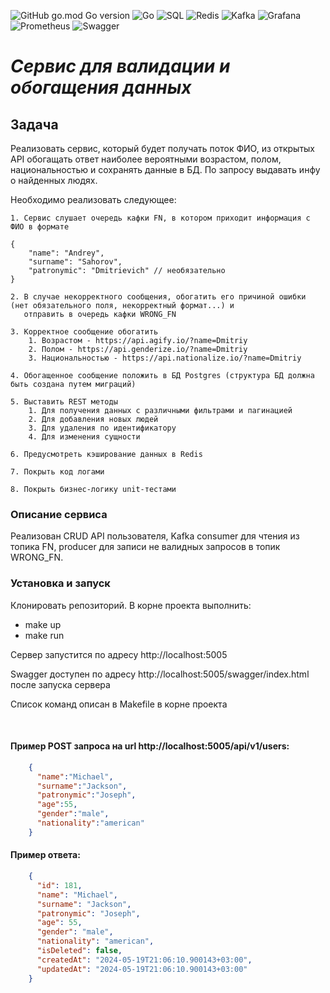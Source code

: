 ![GitHub go.mod Go version](https://img.shields.io/github/go-mod/go-version/zuzi90/tz-enricher)
![Go](https://img.shields.io/badge/-Go-00ADD8?style=flat-square&logo=go&logoColor=white)
![SQL](https://img.shields.io/badge/-SQL-4479A1?style=flat-square&logo=postgresql&logoColor=white)
![Redis](https://img.shields.io/badge/-Redis-DC382D?style=flat-square&logo=redis&logoColor=white)
![Kafka](https://img.shields.io/badge/-Kafka-231F20?style=flat-square&logo=apache-kafka&logoColor=white)
![Grafana](https://img.shields.io/badge/-Grafana-F46800?style=flat-square&logo=grafana&logoColor=white)
![Prometheus](https://img.shields.io/badge/-Prometheus-E6522C?style=flat-square&logo=prometheus&logoColor=white)
![Swagger](https://img.shields.io/badge/-Swagger-85EA2D?style=flat-square&logo=swagger&logoColor=white)

# *Сервис для валидации и обогащения данных*

## Задача
Реализовать сервис, который будет получать поток ФИО, из открытых API обогащать ответ наиболее вероятными возрастом, полом, 
национальностью и сохранять данные в БД. По запросу выдавать инфу о найденных людях. 

Необходимо реализовать следующее:

    1. Сервис слушает очередь кафки FN, в котором приходит информация с ФИО в формате 

    {
		"name": "Andrey",
		"surname": "Sahorov",
		"patronymic": "Dmitrievich" // необязательно
	}
    
    2. В случае некорректного сообщения, обогатить его причиной ошибки (нет обязательного поля, некорректный формат...) и 
       отправить в очередь кафки WRONG_FN

    3. Корректное сообщение обогатить
        1. Возрастом - https://api.agify.io/?name=Dmitriy
        2. Полом - https://api.genderize.io/?name=Dmitriy		
        3. Национальностью - https://api.nationalize.io/?name=Dmitriy 

    4. Обогащенное сообщение положить в БД Postgres (структура БД должна быть создана путем миграций)

    5. Выставить REST методы
        1. Для получения данных с различными фильтрами и пагинацией 
        2. Для добавления новых людей	
        3. Для удаления по идентификатору	
        4. Для изменения сущности
    
    6. Предусмотреть кэширование данных в Redis

    7. Покрыть код логами

    8. Покрыть бизнес-логику unit-тестами

### Описание сервиса
Реализован CRUD API пользователя, Kafka consumer для чтения из топика FN, producer для
записи не валидных запросов в топик WRONG_FN.

### Установка и запуск
Клонировать репозиторий. В корне проекта выполнить:

+ make up
+ make run

Сервер запустится по адресу http://localhost:5005

Swagger доступен по адресу http://localhost:5005/swagger/index.html после запуска сервера

Список команд описан в Makefile в корне проекта

<br>

#### Пример POST запроса на url http://localhost:5005/api/v1/users:
```json
    {
      "name":"Michael",
      "surname":"Jackson",
      "patronymic":"Joseph",
      "age":55,
      "gender":"male",
      "nationality":"american"
    }
```

#### Пример ответа:
```json
    {
      "id": 181,
      "name": "Michael",
      "surname": "Jackson",
      "patronymic": "Joseph",
      "age": 55,
      "gender": "male",
      "nationality": "american",
      "isDeleted": false,
      "createdAt": "2024-05-19T21:06:10.900143+03:00",
      "updatedAt": "2024-05-19T21:06:10.900143+03:00"
    }
```















